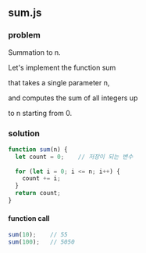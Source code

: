 ## sum.js

### **problem**

Summation to n.

Let's implement the function sum

that takes a single parameter n,

and computes the sum of all integers up

to n starting from 0.



### **solution**

```javascript
function sum(n) {
  let count = 0;	// 저장이 되는 변수
  
  for (let i = 0; i <= n; i++) {
    count += i;
  }
  return count;
}
```



#### **function call**

```javascript
sum(10);	// 55
sum(100);	// 5050
```

